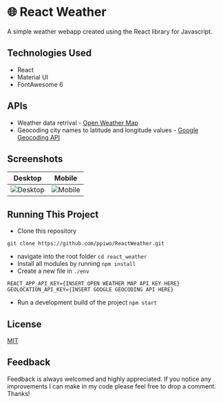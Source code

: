 #  :globe_with_meridians: React Weather

A simple weather webapp created using the React library for Javascript. 

## Technologies Used

* React
* Material UI
* FontAwesome 6

## APIs

* Weather data retrival - [Open Weather Map](https://openweathermap.org/api)
* Geocoding city names to latitude and longitude values - [Google Geocoding API](https://developers.google.com/maps/documentation/geocoding/start)


## Screenshots
Desktop | Mobile
--------|-------
![Desktop](https://i.imgur.com/2V50dHP.png) | ![Mobile](https://i.imgur.com/yYDw3O2.png)


## Running This Project
* Clone this repository 
``` 
git clone https://github.com/ppiwo/ReactWeather.git 
```
* navigate into the root folder ```cd react_weather```
* Install all modules by running ```npm install```
* Create a new file in ```./env```
``` 
REACT_APP_API_KEY={INSERT OPEN WEATHER MAP API KEY HERE}
GEOLOCATION_API_KEY={INSERT GOOGLE GEOCODING API HERE}
```
* Run a development build of the project ```npm start```


## License
[MIT](https://choosealicense.com/licenses/mit/)

## Feedback
Feedback is always welcomed and highly appreciated. If you notice any improvements I can make in my code please feel free to drop a comment. Thanks!